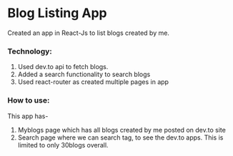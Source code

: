 # Blog Listing App

Created an app in React-Js to list blogs created by me.

### Technology:

1. Used dev.to api to fetch blogs.
2. Added a search functionality to search blogs
3. Used react-router as created multiple pages in app


### How to use:

This app has-
1. Myblogs page which has all blogs created by me posted on dev.to site
2. Search page where we can search tag, to see the dev.to apps. This is limited to only 30blogs overall.
